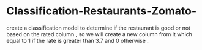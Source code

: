 # Classification-Restaurants-Zomato-
create a classification model to determine if the restaurant is good or not based on the rated column , so we will create a new column from it which equal to 1 if the rate is greater than 3.7 and 0 otherwise . 

